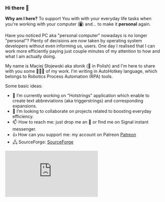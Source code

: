 ### Hi there 👋

**Why am I here?** To support You with with your everyday life tasks when you're working with your computer (🖥) and... to make it  **personal** again.

Have you noticed PC aka "personal computer" nowadays is no longer "personal"? Plenty of decisions are now taken by operating system developers without even informing us, users.  One day I realised that I can work more efficiently paying just couple minutes of my attention to how and what I am actually doing.

My name is Maciej Słojewski aka słonik (🐘 in Polish) and I'm here to share with you some 🍇🍈🍉 of my work. I'm writing in AutoHotkey language, which belongs to Robotics Process Automation (RPA) tools.

Some basic ideas:

- 🔭 I’m currently working on "Hotstrings" application which enable to create text abbreviations (aka triggerstrings) and corresponding expansions.
- 👯 I’m looking to collaborate on projects related to boosting everyday efficiency.
- 📫 How to reach me: just drop me an 📧 or find me on Signal instant messenger.
- 👍 How can you support me: my account on Patreon [Patreon][]
- 🖧 SourceForge: [SourceForge][]

[Patreon]: https://www.patreon.com/user?u=18185391 "mslonik@Patreon"
[SourceForge]: https://hotstrings.sourceforge.io "mslonik@SourceForge"
[![Download Hotstrings](https://sourceforge.net/sflogo.php?type=13&group_id=3441014)](https://sourceforge.net/p/hotstrings/)
<!--
**mslonik/mslonik** is a ✨ _special_ ✨ repository because its `README.md` (this file) appears on your GitHub profile.

Here are some ideas to get you started:

- 🔭 I’m currently working on ...
- 🌱 I’m currently learning ...
- 👯 I’m looking to collaborate on ...
- 🤔 I’m looking for help with ...
- 💬 Ask me about ...
- 📫 How to reach me: ...
- 😄 Pronouns: ...
- ⚡ Fun fact: ...
-->
